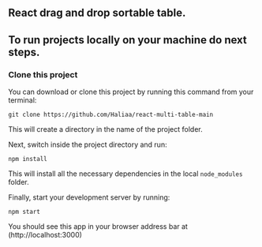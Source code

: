 ## React drag and drop sortable table.


## To run projects locally on your machine do next steps.

### Clone this project
You can download or clone this project by running this command from your terminal:

```
git clone https://github.com/Haliaa/react-multi-table-main
```

This will create a directory in the name of the project folder.

Next, switch inside the project directory and run:

```
npm install
```

This will install all the necessary dependencies in the local `node_modules` folder.

Finally, start your development server by running:

```
npm start
```

You should see this app in your browser address bar at (http://localhost:3000)
